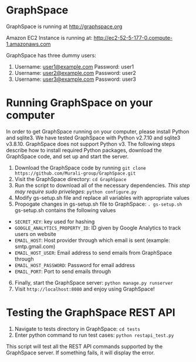 GraphSpace 
================

GraphSpace is running at http://graphspace.org

Amazon EC2 Instance is running at: http://ec2-52-5-177-0.compute-1.amazonaws.com

GraphSpace has three dummy users: 

1. Username: user1@example.com Password: user1
2. Username: user2@example.com Password: user2
3. Username: user3@example.com Password: user3

Running GraphSpace on your computer
===================================

In order to get GraphSpace running on your computer, please install Python and sqlite3. We have tested GraphSpace with Python v2.7.10 and sqlite3 v3.8.10. GraphSpace does not support Python v3. The following steps describe how to install required Python packages, download the GraphSpace code, and set up and start the server.

1. Download the GraphSpace code by running `git clone https://github.com/Murali-group/GraphSpace.git`
2. Visit the GraphSpace directory: `cd GraphSpace`
3. Run the script to download all of the necessary dependencies. *This step may require sudo priveleges*: `python configure.py`
4. Modify gs-setup.sh file and replace all variables with appropriate values
5. Propogate changes in gs-setup.sh file to GraphSpace: `. gs-setup.sh`
  gs-setup.sh contains the following values
  * `SECRET_KEY`: key used for hashing
  * `GOOGLE_ANALYTICS_PROPERTY_ID`: ID given by Google Analytics to track users on website
  * `EMAIL_HOST`: Host provider through which email is sent (example: smtp.gmail.com)
  * `EMAIL_HOST_USER`: Email address to send emails from GraphSpace through
  * `EMAIL_HOST_PASSWORD`: Password for email address
  * `EMAIL_PORT`: Port to send emails through
6. Finally, start the GraphSpace server: `python manage.py runserver`
9. Visit `http://localhost:8080` and enjoy using GraphSpace!

Testing the GraphSpace REST API
=================================

1. Navigate to tests directory in GraphSpace: `cd tests`
2. Enter python command to run test cases: `python restapi_test.py`

This script will test all the REST API commands supported by the GraphSpace server.  If something fails, it will display the error.
